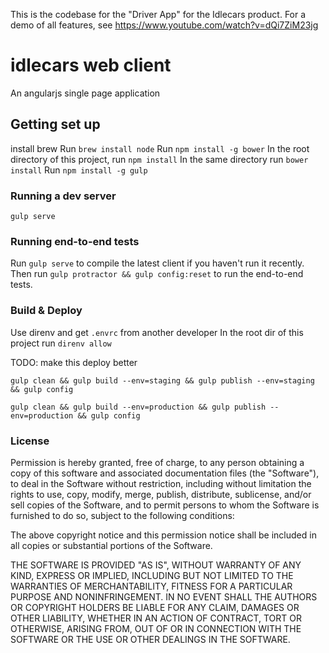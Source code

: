 This is the codebase for the "Driver App" for the Idlecars product. For a demo of all features, see https://www.youtube.com/watch?v=dQi7ZiM23jg

# idlecars web client
An angularjs single page application

## Getting set up
install brew
Run `brew install node`
Run `npm install -g bower`
In the root directory of this project, run `npm install`
In the same directory run `bower install`
Run `npm install -g gulp`

### Running a dev server
`gulp serve`

### Running end-to-end tests
Run `gulp serve` to compile the latest client if you haven't run it recently. Then run `gulp protractor && gulp config:reset` to run the end-to-end tests.

### Build & Deploy
Use direnv and get `.envrc` from another developer
In the root dir of this project run `direnv allow`

TODO: make this deploy better

`gulp clean && gulp build --env=staging && gulp publish --env=staging && gulp config`

`gulp clean && gulp build --env=production && gulp publish --env=production && gulp config`

### License
Permission is hereby granted, free of charge, to any person obtaining a copy
of this software and associated documentation files (the "Software"), to deal
in the Software without restriction, including without limitation the rights
to use, copy, modify, merge, publish, distribute, sublicense, and/or sell
copies of the Software, and to permit persons to whom the Software is
furnished to do so, subject to the following conditions:

The above copyright notice and this permission notice shall be included in
all copies or substantial portions of the Software.

THE SOFTWARE IS PROVIDED "AS IS", WITHOUT WARRANTY OF ANY KIND, EXPRESS OR
IMPLIED, INCLUDING BUT NOT LIMITED TO THE WARRANTIES OF MERCHANTABILITY,
FITNESS FOR A PARTICULAR PURPOSE AND NONINFRINGEMENT. IN NO EVENT SHALL THE
AUTHORS OR COPYRIGHT HOLDERS BE LIABLE FOR ANY CLAIM, DAMAGES OR OTHER
LIABILITY, WHETHER IN AN ACTION OF CONTRACT, TORT OR OTHERWISE, ARISING FROM,
OUT OF OR IN CONNECTION WITH THE SOFTWARE OR THE USE OR OTHER DEALINGS IN
THE SOFTWARE.
